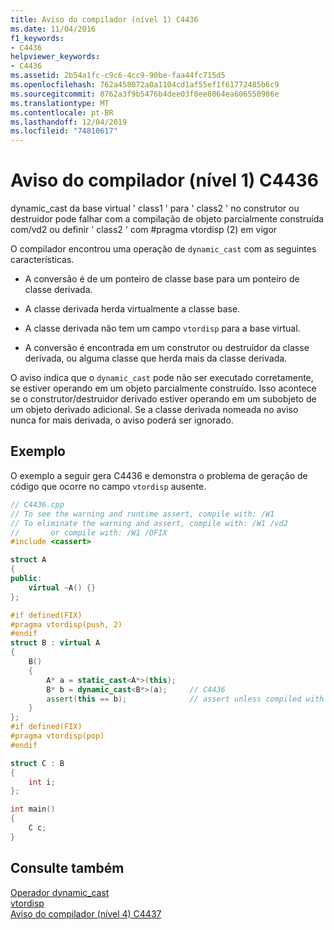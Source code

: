 ```yaml
---
title: Aviso do compilador (nível 1) C4436
ms.date: 11/04/2016
f1_keywords:
- C4436
helpviewer_keywords:
- C4436
ms.assetid: 2b54a1fc-c9c6-4cc9-90be-faa44fc715d5
ms.openlocfilehash: 762a458072a0a1104cd1af55ef1f61772485b6c9
ms.sourcegitcommit: 8762a3f9b5476b4dee03f0ee8064ea606550986e
ms.translationtype: MT
ms.contentlocale: pt-BR
ms.lasthandoff: 12/04/2019
ms.locfileid: "74810617"
---
```

# <a name="compiler-warning-level-1-c4436"></a>Aviso do compilador (nível 1) C4436

dynamic_cast da base virtual ' class1 ' para ' class2 ' no construtor ou destruidor pode falhar com a compilação de objeto parcialmente construída com/vd2 ou definir ' class2 ' com #pragma vtordisp (2) em vigor

O compilador encontrou uma operação de `dynamic_cast` com as seguintes características.

- A conversão é de um ponteiro de classe base para um ponteiro de classe derivada.

- A classe derivada herda virtualmente a classe base.

- A classe derivada não tem um campo `vtordisp` para a base virtual.

- A conversão é encontrada em um construtor ou destruidor da classe derivada, ou alguma classe que herda mais da classe derivada.

O aviso indica que o `dynamic_cast` pode não ser executado corretamente, se estiver operando em um objeto parcialmente construído.  Isso acontece se o construtor/destruidor derivado estiver operando em um subobjeto de um objeto derivado adicional.  Se a classe derivada nomeada no aviso nunca for mais derivada, o aviso poderá ser ignorado.

## <a name="example"></a>Exemplo

O exemplo a seguir gera C4436 e demonstra o problema de geração de código que ocorre no campo `vtordisp` ausente.

```cpp
// C4436.cpp
// To see the warning and runtime assert, compile with: /W1
// To eliminate the warning and assert, compile with: /W1 /vd2
//       or compile with: /W1 /DFIX
#include <cassert>

struct A
{
public:
    virtual ~A() {}
};

#if defined(FIX)
#pragma vtordisp(push, 2)
#endif
struct B : virtual A
{
    B()
    {
        A* a = static_cast<A*>(this);
        B* b = dynamic_cast<B*>(a);     // C4436
        assert(this == b);              // assert unless compiled with /vd2
    }
};
#if defined(FIX)
#pragma vtordisp(pop)
#endif

struct C : B
{
    int i;
};

int main()
{
    C c;
}
```

## <a name="see-also"></a>Consulte também

[Operador dynamic_cast](../../cpp/dynamic-cast-operator.md)<br/>
[vtordisp](../../preprocessor/vtordisp.md)<br/>
[Aviso do compilador (nível 4) C4437](../../error-messages/compiler-warnings/compiler-warning-level-4-c4437.md)